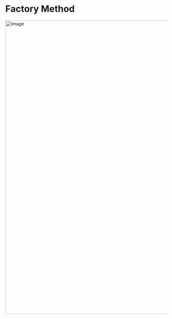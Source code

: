 # Factory Method

<img width="917" alt="image" src="https://github.com/abhijitxroy/design-pattern/assets/161963891/d2f128ae-a3b3-4032-a7a5-c69e600bb6cc">
